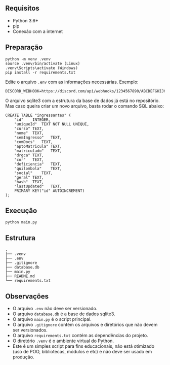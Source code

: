 ## Requisitos
- Python 3.6+
- pip
- Conexão com a internet

## Preparação
```
python -m venv .venv
source .venv/bin/activate (Linux)
.venv\Scripts\activate (Windows)
pip install -r requirements.txt
```

Edite o arquivo `.env` com as informações necessárias. Exemplo:
```
DISCORD_WEBHOOK=https://discord.com/api/webhooks/1234567890/ABCDEFGHIJKLMN
```

O arquivo sqlite3 com a estrutura da base de dados já está no repositório. Mas caso queira criar um novo arquivo, basta rodar o comando SQL abaixo:
```
CREATE TABLE "ingressantes" (
	"id"	INTEGER,
	"uniqueId"	TEXT NOT NULL UNIQUE,
	"curso"	TEXT,
	"nome"	TEXT,
	"semIngresso"	TEXT,
	"comDocs"	TEXT,
	"aptoMatricula"	TEXT,
	"matriculado"	TEXT,
	"drgca"	TEXT,
	"cor"	TEXT,
	"deficiencia"	TEXT,
	"quilombola"	TEXT,
	"social"	TEXT,
	"geral"	TEXT,
	"hash"	TEXT,
	"lastUpdated"	TEXT,
	PRIMARY KEY("id" AUTOINCREMENT)
);
```

## Execução
```
python main.py
```

## Estrutura
```
.
├── .venv
├── .env
├── .gitignore
├── database.db
├── main.py
├── README.md
└── requirements.txt
```

## Observações
- O arquivo `.env` não deve ser versionado.
- O arquivo `database.db` é a base de dados sqlite3.
- O arquivo `main.py` é o script principal.
- O arquivo `.gitignore` contém os arquivos e diretórios que não devem ser versionados.
- O arquivo `requirements.txt` contém as dependências do projeto.
- O diretório `.venv` é o ambiente virtual do Python.
- Este é um simples script para fins educacionais, não está otimizado (uso de POO, bibliotecas, módulos e etc) e não deve ser usado em produção.